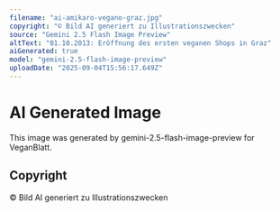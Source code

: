 ```yaml
---
filename: "ai-amikaro-vegano-graz.jpg"
copyright: "© Bild AI generiert zu Illustrationszwecken"
source: "Gemini 2.5 Flash Image Preview"
altText: "01.10.2013: Eröffnung des ersten veganen Shops in Graz"
aiGenerated: true
model: "gemini-2.5-flash-image-preview"
uploadDate: "2025-09-04T15:56:17.649Z"
---
```


# AI Generated Image

This image was generated by gemini-2.5-flash-image-preview for VeganBlatt.

## Copyright
© Bild AI generiert zu Illustrationszwecken
